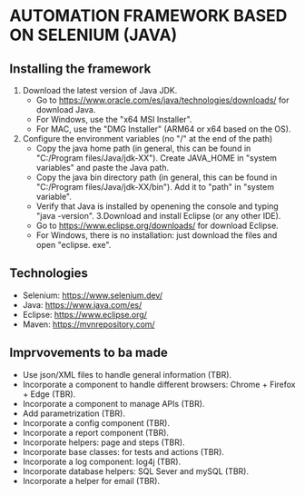# AUTOMATION FRAMEWORK BASED ON SELENIUM (JAVA)


## Installing the framework
1. Download the latest version of Java JDK. 
   - Go to https://www.oracle.com/es/java/technologies/downloads/ for download Java.
   - For Windows, use the "x64 MSI Installer".
   - For MAC, use the "DMG Installer" (ARM64 or x64 based on the OS).
2. Configure the environment variables (no "/" at the end of the path)
   - Copy the java home path (in general, this can be found in "C:/Program files/Java/jdk-XX"). Create JAVA_HOME in "system variables" and paste the Java path.
   - Copy the java bin directory path (in general, this can be found in "C:/Program files/Java/jdk-XX/bin"). Add it to "path" in "system variable".
   - Verify that Java is installed by openening the console and typing "java -version".
3.Download and install Eclipse (or any other IDE).
    - Go to https://www.eclipse.org/downloads/ for download Eclipse.
    - For Windows, there is no installation: just download the files and open "eclipse. exe". 
      
## Technologies
   - Selenium: https://www.selenium.dev/
   - Java: https://www.java.com/es/
   - Eclipse: https://www.eclipse.org/
   - Maven: https://mvnrepository.com/

## Imprvovements to ba made
   - Use json/XML files to handle general information (TBR).
   - Incorporate a component to handle different browsers: Chrome + Firefox + Edge (TBR).
   - Incorporate a component to manage APIs (TBR).
   - Add parametrization (TBR).
   - Incorporate a config component (TBR).
   - Incorporate a report component (TBR).
   - Incorporate helpers: page and steps (TBR).
   - Incorporate base classes: for tests and actions (TBR).
   - Incorporate a log component: log4j (TBR).
   - Incorporate database helpers: SQL Sever and mySQL (TBR).
   - Incorporate a helper for email (TBR).
